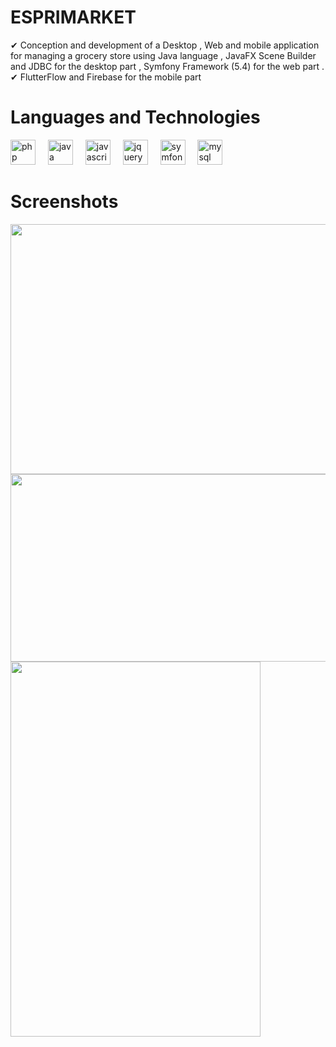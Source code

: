 # ESPRIMARKET
✔ Conception and development of a Desktop , Web and mobile application for managing a grocery store using Java language , JavaFX Scene Builder and JDBC for the desktop part , Symfony Framework (5.4) for the web part .
✔ FlutterFlow and Firebase for the mobile part
<br>
# Languages and Technologies
<p align="left">
  <img src="https://cdn.simpleicons.org/php/777BB4" height="40" alt="php logo"  />
  <img width="12" />
  <img src="https://cdn.jsdelivr.net/gh/devicons/devicon/icons/java/java-original.svg" height="40" alt="java logo"  />
  <img width="12" />
  <img src="https://cdn.jsdelivr.net/gh/devicons/devicon/icons/javascript/javascript-original.svg" height="40" alt="javascript logo"  />
  <img width="12" />
  <img src="https://cdn.jsdelivr.net/gh/devicons/devicon/icons/jquery/jquery-original.svg" height="40" alt="jquery logo"  />
  <img width="12" />
  <img src="https://skillicons.dev/icons?i=symfony" height="40" alt="symfony logo"  />
  <img width="12" />
  <img src="https://cdn.simpleicons.org/mysql/4479A1" height="40" alt="mysql logo"  />
  <img width="12" />
</p>

# Screenshots

<img src="https://github.com/user-attachments/assets/1832f476-21dd-4562-bdae-4e7c68074f29" width="600" height="400"/>
<img src="https://github.com/user-attachments/assets/71f2fec7-ebba-4a4d-a69e-08f9f6f9b66c" width="600" height="300"/>
<img src="https://github.com/user-attachments/assets/35708c47-ccdd-4b7f-a4b7-ba491133c290" width="400" height="600"/>


